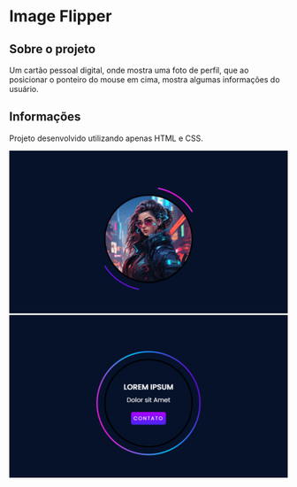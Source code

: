 # Image Flipper

## Sobre o projeto

Um cartão pessoal digital, onde mostra uma foto de perfil, que ao posicionar o ponteiro do mouse em cima, mostra algumas informações do usuário.

## Informações

Projeto desenvolvido utilizando apenas HTML e CSS.

<img src="screenshot1.jpg"/>
<img src="screenshot2.jpg"/>
